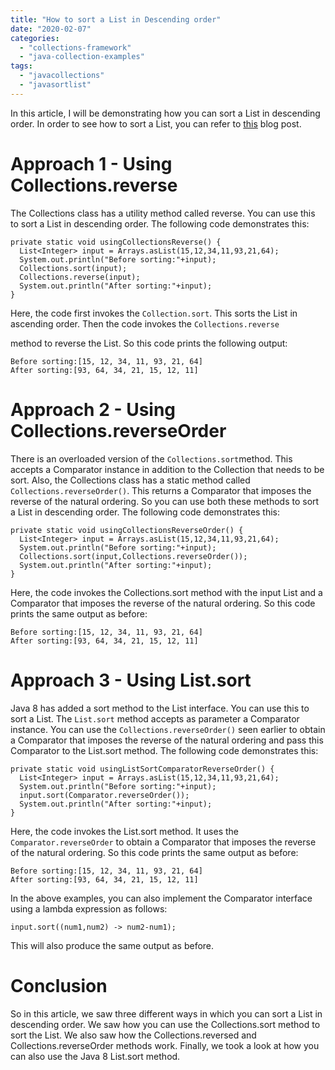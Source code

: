 ```yaml
---
title: "How to sort a List in Descending order"
date: "2020-02-07"
categories: 
  - "collections-framework"
  - "java-collection-examples"
tags: 
  - "javacollections"
  - "javasortlist"
---
```


In this article, I will be demonstrating how you can sort a List in descending order. In order to see how to sort a List, you can refer to [this](https://learnjava.co.in/how-to-sort-a-list-via-java/) blog post.

# Approach 1 - Using Collections.reverse

The Collections class has a utility method called reverse. You can use this to sort a List in descending order. The following code demonstrates this:

```
private static void usingCollectionsReverse() {
  List<Integer> input = Arrays.asList(15,12,34,11,93,21,64);
  System.out.println("Before sorting:"+input);
  Collections.sort(input);
  Collections.reverse(input);
  System.out.println("After sorting:"+input);
}
```

Here, the code first invokes the `Collection.sort`. This sorts the List in ascending order. Then the code invokes the `Collections.reverse`

method to reverse the List. So this code prints the following output:

```
Before sorting:[15, 12, 34, 11, 93, 21, 64]
After sorting:[93, 64, 34, 21, 15, 12, 11]
```

# Approach 2 - Using Collections.reverseOrder

There is an overloaded version of the `Collections.sort`method. This accepts a Comparator instance in addition to the Collection that needs to be sort. Also, the Collections class has a static method called `Collections.reverseOrder()`. This returns a Comparator that imposes the reverse of the natural ordering. So you can use both these methods to sort a List in descending order. The following code demonstrates this:

```
private static void usingCollectionsReverseOrder() {
  List<Integer> input = Arrays.asList(15,12,34,11,93,21,64);
  System.out.println("Before sorting:"+input);
  Collections.sort(input,Collections.reverseOrder());
  System.out.println("After sorting:"+input);
}
```

Here, the code invokes the Collections.sort method with the input List and a Comparator that imposes the reverse of the natural ordering. So this code prints the same output as before:

```
Before sorting:[15, 12, 34, 11, 93, 21, 64]
After sorting:[93, 64, 34, 21, 15, 12, 11]
```

# Approach 3 - Using List.sort

Java 8 has added a sort method to the List interface. You can use this to sort a List. The `List.sort` method accepts as parameter a Comparator instance. You can use the `Collections.reverseOrder()` seen earlier to obtain a Comparator that imposes the reverse of the natural ordering and pass this Comparator to the List.sort method. The following code demonstrates this:

```
private static void usingListSortComparatorReverseOrder() {
  List<Integer> input = Arrays.asList(15,12,34,11,93,21,64);
  System.out.println("Before sorting:"+input);
  input.sort(Comparator.reverseOrder());
  System.out.println("After sorting:"+input);
}
```

Here, the code invokes the List.sort method. It uses the `Comparator.reverseOrder` to obtain a Comparator that imposes the reverse of the natural ordering. So this code prints the same output as before:

```
Before sorting:[15, 12, 34, 11, 93, 21, 64]
After sorting:[93, 64, 34, 21, 15, 12, 11]
```

In the above examples, you can also implement the Comparator interface using a lambda expression as follows:

```
input.sort((num1,num2) -> num2-num1);
```

This will also produce the same output as before.

# Conclusion

So in this article, we saw three different ways in which you can sort a List in descending order. We saw how you can use the Collections.sort method to sort the List. We also saw how the Collections.reversed and Collections.reverseOrder methods work. Finally, we took a look at how you can also use the Java 8 List.sort method.
